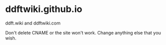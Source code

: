 # ddftwiki.github.io
ddft.wiki and ddftwiki.com

Don't delete CNAME or the site won't work. Change anything else that you wish.

